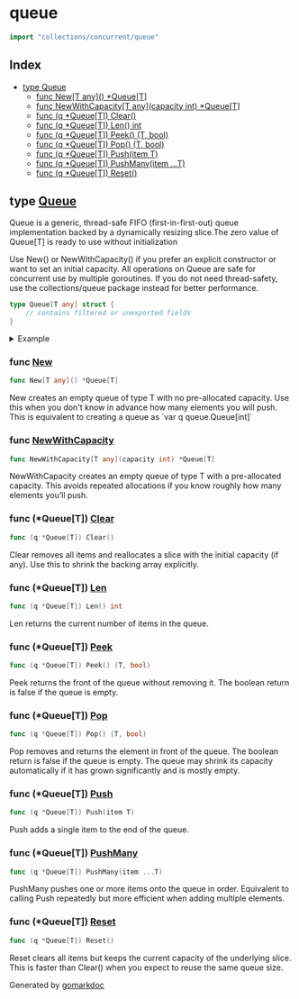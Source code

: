 <!-- Code generated by gomarkdoc. DO NOT EDIT -->

# queue

```go
import "collections/concurrent/queue"
```

## Index

- [type Queue](<#Queue>)
    - [func New\[T any\]\(\) \*Queue\[T\]](<#New>)
    - [func NewWithCapacity\[T any\]\(capacity int\) \*Queue\[T\]](<#NewWithCapacity>)
    - [func \(q \*Queue\[T\]\) Clear\(\)](<#Queue[T].Clear>)
    - [func \(q \*Queue\[T\]\) Len\(\) int](<#Queue[T].Len>)
    - [func \(q \*Queue\[T\]\) Peek\(\) \(T, bool\)](<#Queue[T].Peek>)
    - [func \(q \*Queue\[T\]\) Pop\(\) \(T, bool\)](<#Queue[T].Pop>)
    - [func \(q \*Queue\[T\]\) Push\(item T\)](<#Queue[T].Push>)
    - [func \(q \*Queue\[T\]\) PushMany\(item ...T\)](<#Queue[T].PushMany>)
    - [func \(q \*Queue\[T\]\) Reset\(\)](<#Queue[T].Reset>)


<a name="Queue"></a>
## type [Queue](<https://github.com/khavishbhundoo/collections/blob/main/concurrent/queue/queue.go#L13-L18>)

Queue is a generic, thread\-safe FIFO \(first\-in\-first\-out\) queue implementation backed by a dynamically resizing slice.The zero value of Queue\[T\] is ready to use without initialization

Use New\(\) or NewWithCapacity\(\) if you prefer an explicit constructor or want to set an initial capacity. All operations on Queue are safe for concurrent use by multiple goroutines. If you do not need thread\-safety, use the collections/queue package instead for better performance.

```go
type Queue[T any] struct {
    // contains filtered or unexported fields
}
```

<details><summary>Example</summary>
<p>



```go
package main

import (
        "collections/concurrent/queue"
        "fmt"
        "sync"
)

func main() {
        s := queue.New[int]()
        s.PushMany(1, 2)
        s.Push(3)

        s2 := queue.NewWithCapacity[int](4)
        s2.PushMany(1, 2, 3, 4)
        s2.Push(3)
        val, ok := s2.Pop()
        fmt.Println(val, ok)

        val, ok = s.Pop()
        fmt.Println(val, ok)
        fmt.Println(s.Len())
        peek, ok := s.Peek()
        fmt.Println(peek, ok)
        fmt.Println(s.Len())
        s.Pop()
        s.Pop()
        val, ok = s.Pop()
        fmt.Println(val, ok)
        peek, ok = s.Peek()
        fmt.Println(peek, ok)

        // The zero value of Queue[T] is ready to use without initialization
        var s3 queue.Queue[int]
        s3.Push(1)
        val, ok = s3.Pop()
        fmt.Println(val, ok)

        var wg sync.WaitGroup
        cs := queue.New[int]()
        for i := 1; i <= 3; i++ {
                wg.Add(1)
                go func(v int) {
                        defer wg.Done()
                        cs.Push(v)
                }(i)
        }
        wg.Wait()
        fmt.Println(cs.Len())

}
```

#### Output

```
1 true
1 true
2
2 true
2
0 false
0 false
1 true
3
```

</p>
</details>

<a name="New"></a>
### func [New](<https://github.com/khavishbhundoo/collections/blob/main/concurrent/queue/queue.go#L30>)

```go
func New[T any]() *Queue[T]
```

New creates an empty queue of type T with no pre\-allocated capacity. Use this when you don't know in advance how many elements you will push. This is equivalent to creating a queue as \`var q queue.Queue\[int\]\`

<a name="NewWithCapacity"></a>
### func [NewWithCapacity](<https://github.com/khavishbhundoo/collections/blob/main/concurrent/queue/queue.go#L40>)

```go
func NewWithCapacity[T any](capacity int) *Queue[T]
```

NewWithCapacity creates an empty queue of type T with a pre\-allocated capacity. This avoids repeated allocations if you know roughly how many elements you’ll push.

<a name="Queue[T].Clear"></a>
### func \(\*Queue\[T\]\) [Clear](<https://github.com/khavishbhundoo/collections/blob/main/concurrent/queue/queue.go#L140>)

```go
func (q *Queue[T]) Clear()
```

Clear removes all items and reallocates a slice with the initial capacity \(if any\). Use this to shrink the backing array explicitly.

<a name="Queue[T].Len"></a>
### func \(\*Queue\[T\]\) [Len](<https://github.com/khavishbhundoo/collections/blob/main/concurrent/queue/queue.go#L122>)

```go
func (q *Queue[T]) Len() int
```

Len returns the current number of items in the queue.

<a name="Queue[T].Peek"></a>
### func \(\*Queue\[T\]\) [Peek](<https://github.com/khavishbhundoo/collections/blob/main/concurrent/queue/queue.go#L111>)

```go
func (q *Queue[T]) Peek() (T, bool)
```

Peek returns the front of the queue without removing it. The boolean return is false if the queue is empty.

<a name="Queue[T].Pop"></a>
### func \(\*Queue\[T\]\) [Pop](<https://github.com/khavishbhundoo/collections/blob/main/concurrent/queue/queue.go#L67>)

```go
func (q *Queue[T]) Pop() (T, bool)
```

Pop removes and returns the element in front of the queue. The boolean return is false if the queue is empty. The queue may shrink its capacity automatically if it has grown significantly and is mostly empty.

<a name="Queue[T].Push"></a>
### func \(\*Queue\[T\]\) [Push](<https://github.com/khavishbhundoo/collections/blob/main/concurrent/queue/queue.go#L57>)

```go
func (q *Queue[T]) Push(item T)
```

Push adds a single item to the end of the queue.

<a name="Queue[T].PushMany"></a>
### func \(\*Queue\[T\]\) [PushMany](<https://github.com/khavishbhundoo/collections/blob/main/concurrent/queue/queue.go#L50>)

```go
func (q *Queue[T]) PushMany(item ...T)
```

PushMany pushes one or more items onto the queue in order. Equivalent to calling Push repeatedly but more efficient when adding multiple elements.

<a name="Queue[T].Reset"></a>
### func \(\*Queue\[T\]\) [Reset](<https://github.com/khavishbhundoo/collections/blob/main/concurrent/queue/queue.go#L131>)

```go
func (q *Queue[T]) Reset()
```

Reset clears all items but keeps the current capacity of the underlying slice. This is faster than Clear\(\) when you expect to reuse the same queue size.

Generated by [gomarkdoc](<https://github.com/princjef/gomarkdoc>)